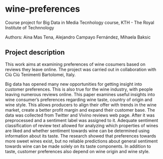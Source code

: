 # wine-preferences


Course project for Big Data in Media Tecnhology course, KTH - The Royal Institute of Technnology

Authors: Aina Mas Tena, Alejandro Campayo Fernández, Mihaela Baksic


## Project description

This work aims at examining preferences of wine cosumers based on reviews they leave online. The project was carried out in collaboration with Ciù Ciù Tenimenti Bartolomei, Italy.


Big data has opened many new opportunities for getting insight into customer preferences.
This is also true for the wine industry, with people leaving numerous reviews online. This
paper examines useful insights into wine consumer’s preferences regarding wine taste, country
of origin and wine style. This allows producers to align their offer with trends in the wine
market, create a better profit margin and expand their customer base. The data was collected
from Twitter and Vivino reviews web page. After it was preprocessed and a sentiment label was
assigned to it. Adequate sentiment classification of review text allowed for analyzing which
properties of wines are liked and whether sentiment towards wine can be determined using
information about its taste. The research showed that preferences towards more sweet wines
exist, but no reliable predictions about general sentiment towards wine can be made solely on
its taste components. In addition to taste, customer preferences also depend on wine origin
and wine style.
